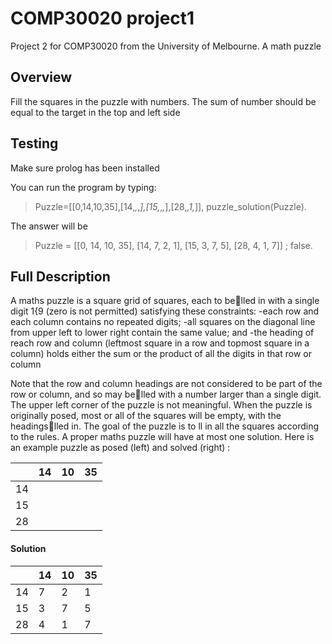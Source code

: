 # COMP30020 project1
Project 2 for COMP30020 from the University of Melbourne. A math puzzle

## Overview
Fill the squares in the puzzle with numbers. The sum of number should be equal to the target in the top and left side

## Testing
Make sure prolog has been installed

You can run the program by typing:
>Puzzle=[[0,14,10,35],[14,_,_,_],[15,_,_,_],[28,_,1,_]], puzzle_solution(Puzzle).

The answer will be
>Puzzle = [[0, 14, 10, 35], [14, 7, 2, 1], [15, 3, 7, 5], [28, 4, 1, 7]] ;
false.

## Full Description
A maths puzzle is a square grid of squares, each to belled in with a single digit 1{9 (zero is
not permitted) satisfying these constraints:
  -each row and each column contains no repeated digits;
  -all squares on the diagonal line from upper left to lower right contain the same value;
and
  -the heading of reach row and column (leftmost square in a row and topmost square in
a column) holds either the sum or the product of all the digits in that row or column

Note that the row and column headings are not considered to be part of the row or column,
and so may belled with a number larger than a single digit. The upper left corner of the
puzzle is not meaningful.
When the puzzle is originally posed, most or all of the squares will be empty, with the
headingslled in. The goal of the puzzle is to ll in all the squares according to the rules. A
proper maths puzzle will have at most one solution.
Here is an example puzzle as posed (left) and solved (right) :

|      |  14  |   10  |  35  |
| ---- | ---- |  ---- | ---- |
|  14  |      |       |      |
|  15  |      |       |      |
|  28  |      |       |      |

#### Solution

|      |  14  |   10  |  35  |
| ---- | ---- |  ---- | ---- |
|  14  |  7   |   2   |   1  |
|  15  |  3   |   7   |   5  |
|  28  |  4   |   1   |   7  |
